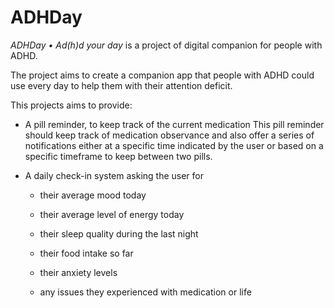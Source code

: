 # ADHDay

_ADHDay • Ad(h)d your day_ is a project of digital companion for people with ADHD.

The project aims to create a companion app that people with ADHD could use every day to help them with their attention deficit.

This projects aims to provide:

- A pill reminder, to keep track of the current medication
  This pill reminder should keep track of medication observance and also offer a series of notifications either at a specific time indicated by the user or based on a specific timeframe to keep between two pills.

- A daily check-in system asking the user for

  - their average mood today

  - their average level of energy today

  - their sleep quality during the last night

  - their food intake so far

  - their anxiety levels

  - any issues they experienced with medication or life
